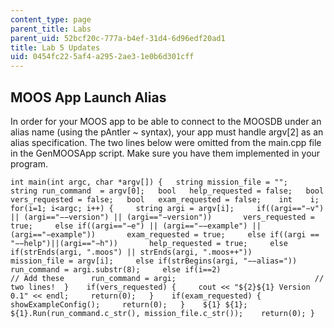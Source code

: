 ```yaml
---
content_type: page
parent_title: Labs
parent_uid: 52bcf20c-777a-b4ef-31d4-6d96edf20ad1
title: Lab 5 Updates
uid: 0454fc22-5af4-a295-2ae3-1e0b6d301cff
---
```


MOOS App Launch Alias
---------------------

In order for your MOOS app to be able to connect to the MOOSDB under an alias name (using the pAntler ~ syntax), your app must handle argv\[2\] as an alias specification. The two lines below were omitted from the main.cpp file in the GenMOOSApp script. Make sure you have them implemented in your program.

```
int main(int argc, char *argv[]) {   string mission_file = "";   string run_command  = argv[0];   bool   help_requested = false;   bool   vers_requested = false;   bool   exam_requested = false;    int    i;   for(i=1; i<argc; i++) {     string argi = argv[i];     if((argi=="−v") || (argi=="−−version") || (argi=="−version"))       vers_requested = true;     else if((argi=="−e") || (argi=="−−example") || (argi=="−example"))       exam_requested = true;     else if((argi == "−−help")||(argi=="−h"))       help_requested = true;     else if(strEnds(argi, ".moos") || strEnds(argi, ".moos++"))       mission_file = argv[i];     else if(strBegins(argi, "−−alias="))       run_command = argi.substr(8);     else if(i==2)                                      // Add these      run_command = argi;                               // two lines!  }    if(vers_requested) {     cout << "${2}${1} Version 0.1" << endl;     return(0);   }    if(exam_requested) {     showExampleConfig();     return(0);   }    ${1} ${1};   ${1}.Run(run_command.c_str(), mission_file.c_str());    return(0); } 
```